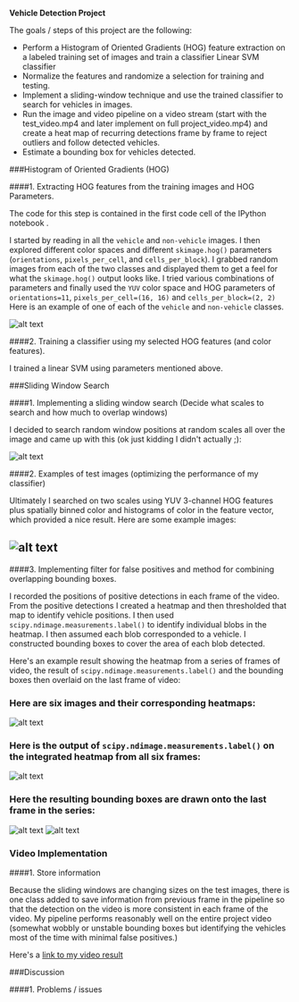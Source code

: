 **Vehicle Detection Project**

The goals / steps of this project are the following:

* Perform a Histogram of Oriented Gradients (HOG) feature extraction on a labeled training set of images and train a classifier Linear SVM classifier
* Normalize the features and randomize a selection for training and testing.
* Implement a sliding-window technique and use the trained classifier to search for vehicles in images.
* Run the image and video pipeline on a video stream (start with the test_video.mp4 and later implement on full project_video.mp4) and create a heat map of recurring detections frame by frame to reject outliers and follow detected vehicles.
* Estimate a bounding box for vehicles detected.

###Histogram of Oriented Gradients (HOG)

####1. Extracting HOG features from the training images and HOG Parameters.

The code for this step is contained in the first code cell of the IPython notebook .  

I started by reading in all the `vehicle` and `non-vehicle` images.  I then explored different color spaces and different `skimage.hog()` parameters (`orientations`, `pixels_per_cell`, and `cells_per_block`).  I grabbed random images from each of the two classes and displayed them to get a feel for what the `skimage.hog()` output looks like.
I tried various combinations of parameters and finally used the `YUV` color space and HOG parameters of `orientations=11`, `pixels_per_cell=(16, 16)` and `cells_per_block=(2, 2)`
Here is an example of one of each of the `vehicle` and `non-vehicle` classes. 

![alt text](output_images/image1.png)

####2. Training a classifier using my selected HOG features (and color features).

I trained a linear SVM using parameters mentioned above.

###Sliding Window Search

####1. Implementing a sliding window search (Decide what scales to search and how much to overlap windows)

I decided to search random window positions at random scales all over the image and came up with this (ok just kidding I didn't actually ;):

![alt text](output_images/image2.png)

####2. Examples of test images (optimizing the performance of my classifier)

Ultimately I searched on two scales using YUV 3-channel HOG features plus spatially binned color and histograms of color in the feature vector, which provided a nice result.  Here are some example images:

![alt text](output_images/image3.png)
---

####3. Implementing filter for false positives and method for combining overlapping bounding boxes.

I recorded the positions of positive detections in each frame of the video.  From the positive detections I created a heatmap and then thresholded that map to identify vehicle positions.  I then used `scipy.ndimage.measurements.label()` to identify individual blobs in the heatmap.  I then assumed each blob corresponded to a vehicle.  I constructed bounding boxes to cover the area of each blob detected.  

Here's an example result showing the heatmap from a series of frames of video, the result of `scipy.ndimage.measurements.label()` and the bounding boxes then overlaid on the last frame of video:

### Here are six images and their corresponding heatmaps:

![alt text](output_images/image4.png)

### Here is the output of `scipy.ndimage.measurements.label()` on the integrated heatmap from all six frames:
![alt text](output_images/image5.png)

### Here the resulting bounding boxes are drawn onto the last frame in the series:
![alt text](output_images/image6.png)
![alt text](output_images/image7.png)


### Video Implementation

####1. Store information

Because the sliding windows are changing sizes on the test images, there is one class added to save information from previous frame in the pipeline so that the detection on the video is more consistent in each frame of the video.
My pipeline performs reasonably well on the entire project video (somewhat wobbly or unstable bounding boxes but identifying the vehicles most of the time with minimal false positives.)

Here's a [link to my video result](./project_video.mp4)


###Discussion

####1. Problems / issues  

 

